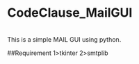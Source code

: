 # CodeClause_MailGUI
<br>
This is a simple MAIL GUI using python.

##Requirement
1>tkinter
2>smtplib

